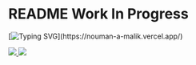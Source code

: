 # README Work In Progress

[![Typing SVG](https://readme-typing-svg.demolab.com?font=Fira+Code&weight=500&size=23&duration=3500&pause=500&width=435&lines=Hi%2C+I+am+Nouman+Malik.;Welcome+to+my+GitHub.;Click+me+to+go+to+my+website.)](https://nouman-a-malik.vercel.app/)

<a href="https://github.com/NoumanAMalik">
  <img src="https://github-readme-stats.vercel.app/api?username=NoumanAMalik&count_private=true&show_icons=true&theme=dracula" />
</a>
<a href="https://github.com/NoumanAMalik">
  <img src="https://github-readme-stats.vercel.app/api/top-langs/?username=NoumanAMalik&layout=compact&theme=dracula&langs_count=10" />
</a>

